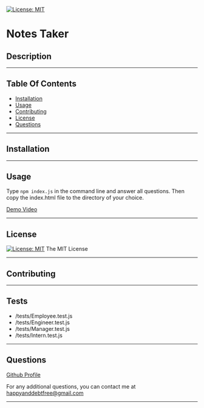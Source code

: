 [![License: MIT](https://img.shields.io/badge/License-MIT-yellow.svg)](https://opensource.org/licenses/MIT)

# Notes Taker

## Description



---

## Table Of Contents
- [Installation](#installation)
- [Usage](#usage)
- [Contributing](#contributing)
- [License](#license)
- [Questions](#questions)

---

## Installation

---

## Usage

Type `npm index.js` in the command line and answer all questions. Then copy the index.html file to the directory of your choice.

[Demo Video](https://drive.google.com/file/d/1We8VSzxAZ6SSTyvcgcGfOEHihwnmOllS/view)

---

## License

[![License: MIT](https://img.shields.io/badge/License-MIT-yellow.svg)](https://opensource.org/licenses/MIT)
The MIT License

---

## Contributing

---

## Tests

- /tests/Employee.test.js
- /tests/Engineer.test.js
- /tests/Manager.test.js
- /tests/Intern.test.js

---

## Questions

[Github Profile](https://www.github.com/mikeyboxx)

For any additional questions, you can contact me at happyanddebtfree@gmail.com

---

